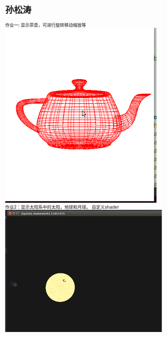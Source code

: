 # 孙松涛

作业一: 显示茶壶，可进行旋转移动缩放等
![work1 pic](project1_preview.gif)
作业2：显示太阳系中的太阳，地球和月球。
       自定义shader
![work2 pic](project2_preview.gif)
